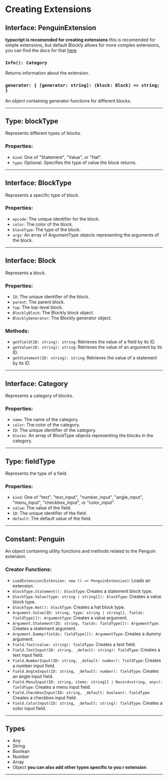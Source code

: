 [//]: # (this was generated with chatgpt and was reviewed before committing)
# Creating Extensions
## Interface: PenguinExtension
**typscript is recomended for creating extensions**
this is recomended for simple extensions, but default Blockly allows for more complex extensions, you can find the docs for that [here](https://developers.google.com/blockly/reference/js/blockly)
### `Info(): Category`
Returns information about the extension.

### `generator: { [generator: string]: (block: Block) => string; }`
An object containing generator functions for different blocks.
___
## Type: blockType

Represents different types of blocks.

### Properties:

- `kind`: One of "Statement", "Value", or "Hat".
- `type`: Optional. Specifies the type of value the block returns.
___
## Interface: BlockType

Represents a specific type of block.

### Properties:

- `opcode`: The unique identifier for the block.
- `color`: The color of the block.
- `blockType`: The type of the block.
- `args`: An array of ArgumentType objects representing the arguments of the block.
___
## Interface: Block

Represents a block.

### Properties:

- `ID`: The unique identifier of the block.
- `parent`: The parent block.
- `top`: The top-level block.
- `BlocklyBlock`: The Blockly block object.
- `BlocklyGenerator`: The Blockly generator object.

### Methods:

- `getField(ID: string): string`: Retrieves the value of a field by its ID.
- `getValue(ID: string): string`: Retrieves the value of an argument by its ID.
- `getStatement(ID: string): string`: Retrieves the value of a statement by its ID.
___
## Interface: Category

Represents a category of blocks.

### Properties:

- `name`: The name of the category.
- `color`: The color of the category.
- `ID`: The unique identifier of the category.
- `blocks`: An array of BlockType objects representing the blocks in the category.
___
## Type: fieldType

Represents the type of a field.

### Properties:

- `kind`: One of "text", "text_input", "number_input", "angle_input", "menu_input", "checkbox_input", or "color_input".
- `value`: The value of the field.
- `ID`: The unique identifier of the field.
- `default`: The default value of the field.
___
## Constant: Penguin

An object containing utility functions and methods related to the Penguin extension.

### Creator Functions:

- `LoadExtension(Extension: new () => PenguinExtension)`: Loads an extension.
- `blockType.Statement(): blockType`: Creates a statement block type.
- `blockType.Value(type: string | string[]): blockType`: Creates a value block type.
- `blockType.Hat(): blockType`: Creates a hat block type.
- `Argument.Value(ID: string, type: string | string[], fields: fieldType[]): ArgumentType`: Creates a value argument.
- `Argument.Statement(ID: string, fields: fieldType[]): ArgumentType`: Creates a statement argument.
- `Argument.Dummy(fields: fieldType[]): ArgumentType`: Creates a dummy argument.
- `Field.Text(value: string): fieldType`: Creates a text field.
- `Field.TextInput(ID: string, _default: string): fieldType`: Creates a text input field.
- `Field.NumberInput(ID: string, _default: number): fieldType`: Creates a number input field.
- `Field.AngleInput(ID: string, _default: number): fieldType`: Creates an angle input field.
- `Field.MenuInput(ID: string, items: string[] | Record<string, any>): fieldType`: Creates a menu input field.
- `Field.CheckboxInput(ID: string, _default: boolean): fieldType`: Creates a checkbox input field.
- `Field.ColorInput(ID: string, _default: string): fieldType`: Creates a color input field.
___
## Types
* Any
* String
* Boolean
* Number
* Array
* Object
**you can also add other types specific to you r extension**
___
